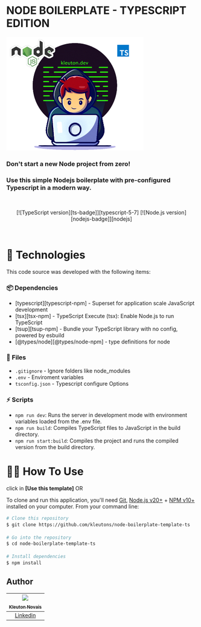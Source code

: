 # NODE BOILERPLATE - TYPESCRIPT EDITION
<img src="./.github/assets/node.Ts.png" alt="Logo" height="300">


### Don't start a new Node project from zero!
### Use this simple **Nodejs** boilerplate with pre-configured **Typescript** in a modern way.

<br />
  <!-- Badges -->
<div align="center">

  [![TypeScript version][ts-badge]][typescript-5-7]
  [![Node.js version][nodejs-badge]][nodejs]

</div>

<br />

# 🚀 Technologies

This code source was developed with the following items:

### 📦 Dependencies

- [typescript][typescript-npm] - Superset for application scale JavaScript development
- [tsx][tsx-npm] - TypeScript Execute (tsx): Enable Node.js to run TypeScript
- [tsup][tsup-npm] - Bundle your TypeScript library with no config, powered by esbuild
- [@types/node][@types/node-npm] - type definitions for node

### 📄 Files

- `.gitignore` - Ignore folders like node_modules
- `.env` - Enviroment variables
- `tsconfig.json` - Typescript configure Options

### ⚡ Scripts

- `npm run dev`: Runs the server in development mode with environment variables loaded from the .env file.
- `npm run build`: Compiles TypeScript files to JavaScript in the build directory.
- `npm run start:build`: Compiles the project and runs the compiled version from the build directory.

# 👨‍💻 How To Use

click in **[Use this template]** OR

To clone and run this application, you'll need [Git](https://git-scm.com), [Node.js v20+](https://nodejs.org/en/) + [NPM v10+](https://nodejs.org/en/) installed on your computer. From your command line:

```bash
# Clone this repository
$ git clone https://github.com/kleutons/node-boilerplate-template-ts

# Go into the repository
$ cd node-boilerplate-template-ts

# Install dependencies
$ npm install
```

## Author

| [<img src="https://avatars3.githubusercontent.com/u/106082564?s=96&v=4"><br><sub>Kleuton Novais</sub>](https://github.com/kleutons) |
| :---------------------------------------------------------------------------------------------------------------------------------------: |
|                                            [Linkedin](www.linkedin.com/in/kleuton-novais/)                                             |
